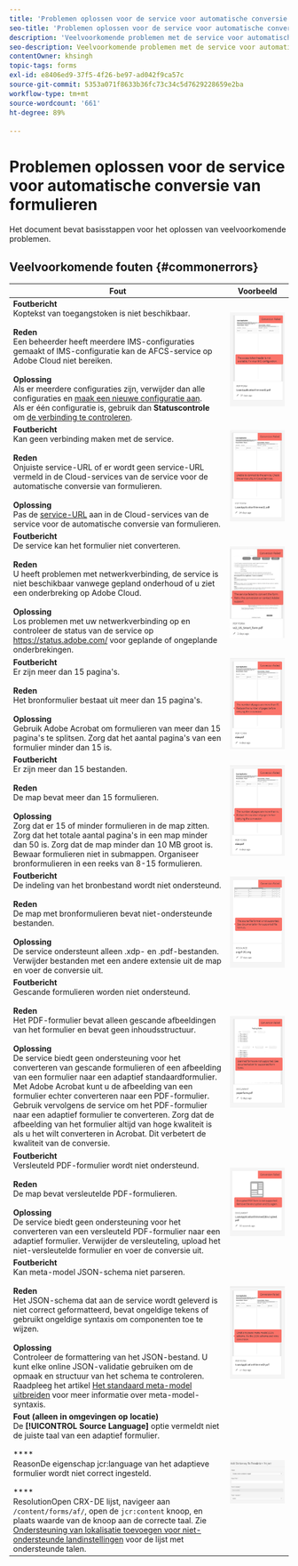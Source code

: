 ```yaml
---
title: 'Problemen oplossen voor de service voor automatische conversie van formulieren '
seo-title: 'Problemen oplossen voor de service voor automatische conversie van formulieren '
description: 'Veelvoorkomende problemen met de service voor automatische conversie van formulieren en hun oplossingen '
seo-description: Veelvoorkomende problemen met de service voor automatische conversie van formulieren en hun oplossingen
contentOwner: khsingh
topic-tags: forms
exl-id: e8406ed9-37f5-4f26-be97-ad042f9ca57c
source-git-commit: 5353a071f8633b36fc73c34c5d7629228659e2ba
workflow-type: tm+mt
source-wordcount: '661'
ht-degree: 89%

---
```


# Problemen oplossen voor de service voor automatische conversie van formulieren

Het document bevat basisstappen voor het oplossen van veelvoorkomende problemen.

<!--The article provides information on installation, configuration and administration issues that may arise in an Automated Forms Conversion Service production environment. -->

## Veelvoorkomende fouten {#commonerrors}

| Fout | Voorbeeld |
|--- |--- |
| **Foutbericht** <br> Koptekst van toegangstoken is niet beschikbaar. <br><br> **Reden** <br> Een beheerder heeft meerdere IMS-configuraties gemaakt of IMS-configuratie kan de AFCS-service op Adobe Cloud niet bereiken. <br><br>**Oplossing** <br> Als er meerdere configuraties zijn, verwijder dan alle configuraties en [maak een nieuwe configuratie aan](configure-service.md#obtainpubliccertificates). <br> Als er één configuratie is, gebruik dan **Statuscontrole** om [de verbinding te controleren](configure-service.md#createintegrationoption). | ![Koptekst van toegangstoken is niet beschikbaar](assets/invalid-ims-configurations.png) |
| **Foutbericht** <br>Kan geen verbinding maken met de service.  <br><br>**Reden** <br> Onjuiste service-URL of er wordt geen service-URL vermeld in de Cloud-services van de service voor de automatische conversie van formulieren. <br><br>**Oplossing** <br> Pas de [service-URL](configure-service.md#configure-the-cloud-service) aan in de Cloud-services van de service voor de automatische conversie van formulieren. | ![Kan geen verbinding maken met de service.](assets/wrong-service-url-configured.png) |
| **Foutbericht** <br> De service kan het formulier niet converteren.  <br><br>**Reden** <br> U heeft problemen met netwerkverbinding, de service is niet beschikbaar vanwege gepland onderhoud of u ziet een onderbreking op Adobe Cloud. <br><br>**Oplossing** <br> Los problemen met uw netwerkverbinding op en controleer de status van de service op https://status.adobe.com/ voor geplande of ongeplande onderbrekingen. | ![Kan geen verbinding maken met de service.](assets/conversion-failure.png) |
| **Foutbericht** <br> Er zijn meer dan 15 pagina&#39;s.  <br><br>**Reden** <br> Het bronformulier bestaat uit meer dan 15 pagina&#39;s.  <br><br>**Oplossing** <br> Gebruik Adobe Acrobat om formulieren van meer dan 15 pagina&#39;s te splitsen. Zorg dat het aantal pagina&#39;s van een formulier minder dan 15 is. | ![Kan geen verbinding maken met de service.](assets/number-of-pages.png) |
| **Foutbericht** <br> Er zijn meer dan 15 bestanden.  <br><br>**Reden** <br>  De map bevat meer dan 15 formulieren. <br><br>**Oplossing** <br> Zorg dat er 15 of minder formulieren in de map zitten. Zorg dat het totale aantal pagina&#39;s in een map minder dan 50 is. Zorg dat de map minder dan 10 MB groot is. Bewaar formulieren niet in submappen. Organiseer bronformulieren in een reeks van 8-15 formulieren. | ![Kan geen verbinding maken met de service.](assets/number-of-pages.png) |
| **Foutbericht** <br> De indeling van het bronbestand wordt niet ondersteund.  <br><br>**Reden** <br> De map met bronformulieren bevat niet-ondersteunde bestanden. <br><br>**Oplossing** <br> De service ondersteunt alleen .xdp- en .pdf-bestanden. Verwijder bestanden met een andere extensie uit de map en voer de conversie uit. | ![Kan geen verbinding maken met de service.](assets/unsupported-file-formats.png) |
| **Foutbericht** <br> Gescande formulieren worden niet ondersteund.  <br><br>**Reden** <br> Het PDF-formulier bevat alleen gescande afbeeldingen van het formulier en bevat geen inhoudsstructuur. <br><br>**Oplossing** <br> De service biedt geen ondersteuning voor het converteren van gescande formulieren of een afbeelding van een formulier naar een adaptief standaardformulier. Met Adobe Acrobat kunt u de afbeelding van een formulier echter converteren naar een PDF-formulier. Gebruik vervolgens de service om het PDF-formulier naar een adaptief formulier te converteren. Zorg dat de afbeelding van het formulier altijd van hoge kwaliteit is als u het wilt converteren in Acrobat. Dit verbetert de kwaliteit van de conversie. | ![Kan geen verbinding maken met de service.](assets/scanned-forms-error.png) |
| **Foutbericht** <br> Versleuteld PDF-formulier wordt niet ondersteund.  <br><br>**Reden** <br>De map bevat versleutelde PDF-formulieren. <br><br>**Oplossing** <br> De service biedt geen ondersteuning voor het converteren van een versleuteld PDF-formulier naar een adaptief formulier. Verwijder de versleuteling, upload het niet-versleutelde formulier en voer de conversie uit. | ![Kan geen verbinding maken met de service.](assets/secured-pdf-form.png) |
| **Foutbericht** <br> Kan meta-model JSON-schema niet parseren.  <br><br>**Reden** <br> Het JSON-schema dat aan de service wordt geleverd is niet correct geformatteerd, bevat ongeldige tekens of gebruikt ongeldige syntaxis om componenten toe te wijzen.  <br><br>**Oplossing** <br> Controleer de formattering van het JSON-bestand. U kunt elke online JSON-validatie gebruiken om de opmaak en structuur van het schema te controleren. Raadpleeg het artikel [Het standaard meta-model uitbreiden](extending-the-default-meta-model.md) voor meer informatie over meta-model-syntaxis. | ![Kan geen verbinding maken met de service.](assets/invalid-meta-model-schema.png) |
| **Fout (alleen in omgevingen op locatie)** <br> De  **[!UICONTROL Source Language]** optie vermeldt niet de juiste taal van een adaptief formulier. <br><br>**** <br> ReasonDe eigenschap jcr:language van het adaptieve formulier wordt niet correct ingesteld.  <br><br>**** <br> ResolutionOpen CRX-DE lijst, navigeer aan  `/content/forms/af/`, open de  `jcr:content` knoop, en plaats waarde van de knoop aan de correcte taal. Zie [Ondersteuning van lokalisatie toevoegen voor niet-ondersteunde landinstellingen](https://experienceleague.adobe.com/docs/experience-manager-65/forms/manage-administer-aem-forms/supporting-new-language-localization.html#add-localization-support-for-non-supported-locales) voor de lijst met ondersteunde talen. | ![Kan geen verbinding maken met de service.](assets/aem-forms-translation-project-language-unavailable.png) |

<!--

<table>
<thead>
<tr>
<th>Error</th>
<th>Example</th>
</tr>
</thead>
<tbody>
<tr>
<td><strong>Error Message</strong> <p> The access token header is not available. </p><br><strong>Reason</strong> <br> An administrator has created multiple IMS configurations or IMS configuration is not able to reach AFCS service on Adobe Cloud. <br><br><strong>Resolution</strong> <br> If there are multiple configurations, delete all the configurations and <a href="configure-service.md#obtainpubliccertificates">create a new configuration</a>. <br> If there is a single configuration, use <strong> Health Check </strong> to <a href="configure-service.md#createintegrationoption">check connectivity</a>.</td>
<td><img alt="The access token header is not available" src="assets/invalid-ims-configuration.png" /></td>
</tr>
<tr>
<td><strong>Error Message</strong> <br> Unable to connect to the service.  <br><br><strong>Reason</strong> <br> Incorrect service URL or no service URL is mentioned in Automated Forms Conversion Service cloud services. <br><br><strong>Resolution</strong> <br> Correct <a href="configure-service.md#configure-the-cloud-service">Service URL</a> in Automated Forms Conversion Service Cloud services.</td>
<td><img alt="Unable to connect to the service." src="assets/wrong-endpoint-configured.png" /></td>
</tr>
<tr>
<td><strong>Error Message</strong> <br> The service failed to convert the form.  <br><br><strong>Reason</strong> <br> Network connectivity issues at your end, the service is down due to scheduled maintenance, or outage on Adobe Cloud. <br><br><strong>Resolution</strong> <br> Resolve network connectivity issues at your end and check the status of the service on <a href="https://status.adobe.com/">https://status.adobe.com/</a> for a planned or unplanned outage.</td>
<td><img alt="The service failed to convert the form." src="assets/service-failure.png" /></td>
</tr>
<tr>
<td><strong>Error Message</strong> <br> The number of pages is more than 15.  <br><br><strong>Reason</strong> <br> The source form is more than 15 pages long.  <br><br><strong>Resolution</strong> <br> Use Adobe Acrobat to split forms with more than 15 pages. Bring the number of pages in a form to less than 15.</td>
<td><img alt="The number of pages is more than 15." src="assets/number-of-pages.png" /></td>
</tr>
<tr>
<td><strong>Error Message</strong> <br> The number of files is more than 15.  <br><br><strong>Reason</strong> <br>  The folder contains more than 15 forms. <br><br><strong>Resolution</strong> <br> Bring the number of forms in a folder to less than or equal to 15. Bring the total number of pages in a folder less than 50. Bring the size of the folder to less than 10 MB. Do not keep forms in a sub-folder. Organize source forms into a batch of 8-15 forms.</td>
<td><img alt="The number of files is more than 15." src="assets/number-of-pages.png" /></td>
</tr>
<tr>
<td><strong>Error Message</strong> <br> The source file format is not supported.  <br><br><strong>Reason</strong> <br> The folder containing source forms have some unsupported files. <br><br><strong>Resolution</strong> <br> The service supports only .xdp and .pdf files. Remove files with any other extension from the folder and run the conversion.</td>
<td><img alt="The source file format is not supported." src="assets/unsupported-file-formats.png" /></td>
</tr>
<tr>
<td><strong>Error Message</strong> <br> Scanned forms are not supported.  <br><br><strong>Reason</strong> <br> The PDF form contains only scanned images of the form and contains no content structure. <br><br><strong>Resolution</strong> <br> The service does not support converting scanned forms or an image of a form to an adaptive out-of-the-box. However, you use Adobe Acrobat to convert the image of a form to a PDF Form. Then, use the service to convert the PDF Form to an adaptive form. Always use a high-quality image of the form for conversion in Acrobat. It improves the quality of the conversion.</td>
<td><img alt="Scanned forms are not supported." src="assets/scanned-forms-error.png" /></td>
</tr>
<tr>
<td><strong>Error Message</strong> <br> Encrypted PDF form is not supported.  <br><br><strong>Reason</strong> <br> The folder contains encrypted PDF forms. <br><br><strong>Resolution</strong> <br> The service does not support converting an encrypted PDF form to an adaptive form. Remove the encryption, upload the non-encrypted form, and run the conversion.</td>
<td><img alt="Encrypted PDF form is not supported." src="assets/secured-pdf-form.png" /></td>
</tr>
<tr>
<td><strong>Error Message</strong> <br> Unable to parse meta-model JSON schema.  <br><br><strong>Reason</strong> <br> The JSON schema supplied to the service is not properly formatted, contains invalid characters, or uses invalid syntax to map components.  <br><br><strong>Resolution</strong> <br> Check the formatting of the JSON file. You can use any online JSON validator to check the formatting and structure of the schema. See, <a href="extending-the-default-meta-model.md">Extend the default meta-model</a> article for information on meta-model syntax.</td>
<td><img alt="Unable to parse meta-model JSON schema" src="assets/invalid-meta-model-schema.png" /></td>
</tr>
</tbody>
</table>
-->
